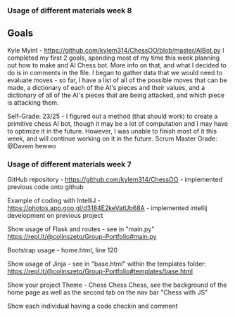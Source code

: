 ### Usage of different materials week 8

## Goals

Kyle Myint - https://github.com/kylem314/ChessOO/blob/master/AIBot.py
I completed my first 2 goals, spending most of my time this week planning out how to make and AI Chess bot.  More info on that, and what I decided to do is in comments in the file.  I began to gather data that we would need to evaluate moves - so far, I have a list of all of the possible moves that can be made, a dictionary of each of the AI's pieces and their values, and a dictionary of all of the AI's pieces that are being attacked, and which piece is attacking them.

Self-Grade: 23/25 - I figured out a method (that should work) to create a primitive chess AI bot, though it may be a lot of computation and I may have to optimize it in the future.  However, I was unable to finish most of it this week, and will continue working on it in the future.
Scrum Master Grade:  @Davem hewwo


### Usage of different materials week 7

GitHub repository - https://github.com/kylem314/ChessOO - implemented previous code onto github

Example of coding with IntelliJ - https://photos.app.goo.gl/d3184E2keVatUb68A - implemented intellij development on previous project

Show usage of Flask and routes - see in "main.py" https://repl.it/@colinszeto/Group-Portfolio#main.py

Bootstrap usage - home.html, line 120

Show usage of Jinja - see in "base.html" within the templates folder: https://repl.it/@colinszeto/Group-Portfolio#templates/base.html

Show your project Theme - Chess Chess Chess, see the background of the home page as well as the second tab on the nav bar "Chess with JS"

Show each individual having a code checkin and comment
